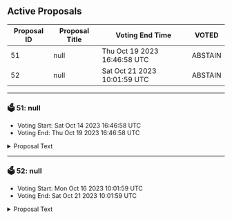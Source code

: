 ## Active Proposals

| Proposal ID | Proposal Title | Voting End Time | VOTED |
|-------------|----------------|-----------------|-------|
| 51 | null | Thu Oct 19 2023 16:46:58 UTC | ABSTAIN |
| 52 | null | Sat Oct 21 2023 10:01:59 UTC | ABSTAIN |

---

### 🗳 51: null
- Voting Start: Sat Oct 14 2023 16:46:58 UTC
- Voting End: Thu Oct 19 2023 16:46:58 UTC

<details>
<summary>Proposal Text</summary>
 
null
</details>

---

### 🗳 52: null
- Voting Start: Mon Oct 16 2023 10:01:59 UTC
- Voting End: Sat Oct 21 2023 10:01:59 UTC

<details>
<summary>Proposal Text</summary>
 
null
</details>
